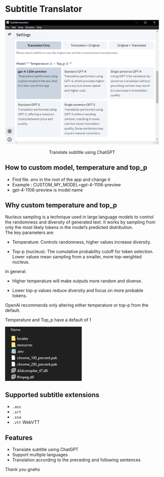 # Subtitle Translator

<img width="780" src="https://github.com/tvone/subtitle-translator-electron/blob/master/assets/subtitle_electron.PNG">
<p align="center">
  Translate subtitle using ChatGPT
</p>

## How to custom model, temperature and top_p
- Find file .env in the root of the app and change it
- Example : CUSTOM_MY_MODEL=gpt-4-1106-preview
- gpt-4-1106-preview is model name

## Why custom temperature and top_p

Nucleus sampling is a technique used in large language models to control the randomness and diversity of generated text. It works by sampling from only the most likely tokens in the model’s predicted distribution.<br />
The key parameters are:

- Temperature: Controls randomness, higher values increase diversity.

- Top-p (nucleus): The cumulative probability cutoff for token selection. Lower values mean sampling from a smaller, more top-weighted nucleus.

In general:

- Higher temperature will make outputs more random and diverse.

- Lower top-p values reduce diversity and focus on more probable tokens.

OpenAI recommends only altering either temperature or top-p from the default.<br />

Temperature and Top_p have a default of 1

<img width="251" src="https://github.com/tvone/subtitle-translator-electron/blob/master/assets/custom_env.PNG">

## Supported subtitle extensions

- `.ass`
- `.srt`
- `.ssa`
- `.vtt` WebVTT

## Features

- Translate subtitle using ChatGPT
- Support multiple languages
- Translation according to the preceding and following sentences

Thank you gnehs